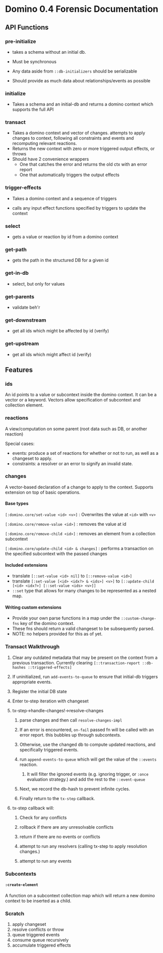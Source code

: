 # Domino 0.4 Forensic Documentation

## API Functions

### pre-initialize

- takes a schema without an initial db.

- Must be synchronous
- Any data aside from `::db-initializers` should be serializable
- Should provide as much data about relationships/events as possible

### initialize

- Takes a schema and an initial-db and returns a domino context which supports the full API

### transact

- Takes a domino context and vector of changes. attempts to apply changes to context, following all constraints and events and recomputing relevant reactions.
- Returns the new context with zero or more triggered output effects, or throws
- Should have 2 convenience wrappers
  - One that catches the error and returns the old ctx with an error report
  - One that automatically triggers the output effects

### trigger-effects

- Takes a domino context and a sequence of triggers

- calls any input effect functions specified by triggers to update the context


### select

- gets a value or reaction by id from a domino context

### get-path

- gets the path in the structured DB for a given id

### get-in-db

- select, but only for values

### get-parents

- validate beh'r

### get-downstream

- get all ids which might be affected by id (verify)



### get-upstream

- get all ids which might affect id (verify)

## Features

### ids

An id points to a value or subcontext inside the domino context.
It can be a vector or a keyword.
Vectors allow specification of subcontext and collection element.

### reactions

A view/computation on some parent (root data such as DB, or another reaction)

Special cases:
  - events: produce a set of reactions for whether or not to run, as well as a changeset to apply.
  - constraints: a resolver or an error to signify an invalid state.

### changes

A vector-based declaration of a change to apply to the context.
Supports extension on top of basic operations.

#### Base types

`[:domino.core/set-value <id> <v>]`
: Overwrites the value at `<id>` with `<v>`

`[:domino.core/remove-value <id>]`
: removes the value at id


`[:domino.core/remove-child <id>]`
: removes an element from a collection subcontext

`[:domino.core/update-child <id> & changes]`
: performs a transaction on the specified subcontext with the passed changes

#### Included extensions

- translate `[::set-value <id> nil]` to `[::remove-value <id>]`
- translate `[:set-value [<id> <idx?> & <ids>] <v>]` to `[::update-child [<id> <idx?>] [::set-value <ids> <v>]]`
- `::set` type that allows for many changes to be represented as a nested map.

#### Writing custom extensions

- Provide your own parse functions in a map under the `::custom-change-fns` key of the domino context.
- These fns should return a valid changeset to be subsequently parsed.
- NOTE: no helpers provided for this as of yet.


### Transact Walkthrough

1. Clear any outdated metadata that may be present on the context from a previous transaction.
Currently clearing `[::transaction-report ::db-hashes ::triggered-effects]`

2. If uninitialized, run `add-events-to-queue` to ensure that initial-db triggers appropriate events.

3. Register the initial DB state

4. Enter tx-step iteration with changeset

  1. tx-step->handle-changes!->resolve-changes

      1. parse changes and then call `resolve-changes-impl`

      2. If an error is encountered, `on-fail` passed fn will be called with an error report. this bubbles up through subcontexts.

      3. Otherwise, use the changed db to compute updated reactions, and specifically triggered events.

      4. run `append-events-to-queue` which will get the value of the `::events` reaction.
         1. It will filter the ignored events (e.g. ignoring trigger, or `:once` evaluation strategy.) and add the rest to the `::event-queue`

      5. Next, we record the db-hash to prevent infinite cycles.

      6. Finally return to the `tx-step` callback.

  2. tx-step callback will:

      1. Check for any conflicts

      2. rollback if there are any unresolvable conflicts

      3. return if there are no events or conflicts

      4. attempt to run any resolvers (calling tx-step to apply resolution changes.)

      5. attempt to run any events


### Subcontexts

#### `:create-element`

A function on a subcontext collection map which will return a new domino context to be inserted as a child.

### Scratch

1. apply changeset
2. resolve conflicts or throw
3. queue triggered events
4. consume queue recursively
5. accumulate triggered effects
